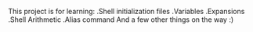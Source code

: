 This project is for learning: 
	.Shell initialization files
	.Variables
	.Expansions
	.Shell Arithmetic
	.Alias command
And a few other things on the way :)
